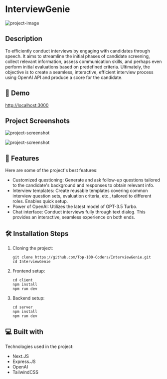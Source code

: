 # InterviewGenie

![project-image](https://socialify.git.ci/Top-100-Coders/InterviewGenie/image?font=Jost&language=1&name=1&owner=1&stargazers=1&theme=Light)

## Description
To efficiently conduct interviews by engaging with candidates through speech. It aims to streamline the initial phases of candidate screening, collect relevant information, assess communication skills, and perhaps even perform initial evaluations based on predefined criteria. Ultimately, the objective is to create a seamless, interactive, efficient interview process using OpenAI API and produce a score for the candidate.

## 🚀 Demo
[http://localhost:3000](http://localhost:3000)

## Project Screenshots
![project-screenshot](https://i.ibb.co/tBfqdgk/Screenshot-2023-11-23-at-11-29-22-AM.png)

![project-screenshot](https://i.ibb.co/v42cpJ1/Screenshot-2023-11-23-at-11-32-19-AM.png)

## 🧐 Features
Here are some of the project's best features:
- Customized questioning: Generate and ask follow-up questions tailored to the candidate's background and responses to obtain relevant info.
- Interview templates: Create reusable templates covering common interview question sets, evaluation criteria, etc., tailored to different roles. Enables quick setup.
- Power of OpenAI: Utilizes the latest model of GPT-3.5 Turbo.
- Chat interface: Conduct interviews fully through text dialog. This provides an interactive, seamless experience on both ends.

## 🛠️ Installation Steps
1. Cloning the project:
    ```
    git clone https://github.com/Top-100-Coders/InterviewGenie.git
    cd InterviewGenie
    ```
2. Frontend setup:
    ```
    cd client
    npm install
    npm run dev
    ```
3. Backend setup:
    ```
    cd server
    npm install
    npm run dev
    ```

## 💻 Built with
Technologies used in the project:
- Next.JS
- Express.JS
- OpenAI
- TailwindCSS
